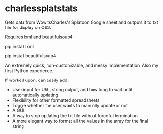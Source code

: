 # charlessplatstats
Gets data from WowItsCharles's Splatoon Google sheet and outputs it to txt file for display on OBS.

Requires lxml and beautifulsoup4:

pip install lxml

pip install beautifulsoup4

An extremely quick, non-customizable, and messy implementation. Also my first Python experience.

If worked upon, can easily add:

- User input for URL, string output, and how long to wait until automatically updating.
- Flexibility for other formatted spreadsheets
- Toggle whether the user wants to manually update or not
- A GUI
- A way to stop updating the txt file without forceful termination
- A more elegant way to format all the values in the array for the final string
